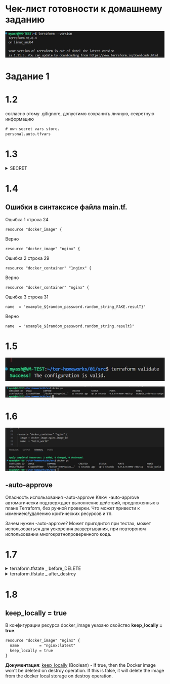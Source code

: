 # Чек-лист готовности к домашнему заданию
![Terraform Version](https://github.com/Myash-New/ter-homeworks/blob/main/01/01/task01version.jpg)

# Задание 1
# 1.2
согласно этому .gitignore, допустимо сохранить личную, секретную информацию
```
# own secret vars store.
personal.auto.tfvars
```
# 1.3
<details>
  <summary>SECRET</summary>
  
```
"result": "zYd8FF67IrJ19dy6",
```

</details>

# 1.4
## Ошибки в синтаксисе файла main.tf.
Ошибка 1 строка 24
```
resource "docker_image" {
```
Верно
```
resource "docker_image" "nginx" {
```
Ошибка 2 строка 29
```
resource "docker_container" "1nginx" {
```
Верно
```
resource "docker_container" "nginx" {
```
Ошибка 3 строка 31
```
name  = "example_${random_password.random_string_FAKE.resulT}"
```
Верно
```
name  = "example_${random_password.random_string.result}"
```
# 1.5

![validate](https://github.com/Myash-New/ter-homeworks/blob/main/01/01/task01validate.jpg)

![docker_ps](https://github.com/Myash-New/ter-homeworks/blob/main/01/01/task01docker_ps.jpg)

# 1.6

![docker_ps_after_name_change](https://github.com/Myash-New/ter-homeworks/blob/main/01/01/task01docker_ps2.jpg)

## -auto-approve
Опасность использования -auto-approve
Ключ -auto-approve автоматически подтверждает выполнение действий, предложенных в плане Terraform, без ручной проверки. 
Что может привести к измениею/удалению критических ресурсов и тп.

Зачем нужен -auto-approve?
Может пригодится при тестах, может использоваться для ускорения развертывания, при повтороном использовании многократнопроверенного кода. 

# 1.7

<details>
  <summary>terraform.tfstate _ before_DELETE</summary>
  
```
{
  "version": 4,
  "terraform_version": "1.8.4",
  "serial": 29,
  "lineage": "04578dc8-38ba-36f0-acb9-38c09d74a358",
  "outputs": {},
  "resources": [
    {
      "mode": "managed",
      "type": "docker_container",
      "name": "nginx",
      "provider": "provider[\"registry.terraform.io/kreuzwerker/docker\"]",
      "instances": [
        {
          "schema_version": 2,
          "attributes": {
            "attach": false,
            "bridge": "",
            "capabilities": [],
            "cgroupns_mode": null,
            "command": [
              "nginx",
              "-g",
              "daemon off;"
            ],
            "container_logs": null,
            "container_read_refresh_timeout_milliseconds": 15000,
            "cpu_set": "",
            "cpu_shares": 0,
            "destroy_grace_seconds": null,
            "devices": [],
            "dns": null,
            "dns_opts": null,
            "dns_search": null,
            "domainname": "",
            "entrypoint": [
              "/docker-entrypoint.sh"
            ],
            "env": [],
            "exit_code": null,
            "gpus": null,
            "group_add": null,
            "healthcheck": null,
            "host": [],
            "hostname": "0965aff6abb9",
            "id": "0965aff6abb96d524db1fc5395d527abbd09d867dc8d3092a2b1688a5b85dc30",
            "image": "sha256:53a18edff8091d5faff1e42b4d885bc5f0f897873b0b8f0ace236cd5930819b0",
            "init": false,
            "ipc_mode": "private",
            "labels": [],
            "log_driver": "json-file",
            "log_opts": null,
            "logs": false,
            "max_retry_count": 0,
            "memory": 0,
            "memory_swap": 0,
            "mounts": [],
            "must_run": true,
            "name": "hello_world",
            "network_data": [
              {
                "gateway": "172.17.0.1",
                "global_ipv6_address": "",
                "global_ipv6_prefix_length": 0,
                "ip_address": "172.17.0.2",
                "ip_prefix_length": 16,
                "ipv6_gateway": "",
                "mac_address": "9e:7e:ea:61:e6:01",
                "network_name": "bridge"
              }
            ],
            "network_mode": "bridge",
            "networks_advanced": [],
            "pid_mode": "",
            "ports": [
              {
                "external": 9090,
                "internal": 80,
                "ip": "0.0.0.0",
                "protocol": "tcp"
              }
            ],
            "privileged": false,
            "publish_all_ports": false,
            "read_only": false,
            "remove_volumes": true,
            "restart": "no",
            "rm": false,
            "runtime": "runc",
            "security_opts": [],
            "shm_size": 64,
            "start": true,
            "stdin_open": false,
            "stop_signal": "SIGQUIT",
            "stop_timeout": 0,
            "storage_opts": null,
            "sysctls": null,
            "tmpfs": null,
            "tty": false,
            "ulimit": [],
            "upload": [],
            "user": "",
            "userns_mode": "",
            "volumes": [],
            "wait": false,
            "wait_timeout": 60,
            "working_dir": ""
          },
          "sensitive_attributes": [],
          "private": "eyJzY2hlbWFfdmVyc2lvbiI6IjIifQ==",
          "dependencies": [
            "docker_image.nginx"
          ]
        }
      ]
    },
    {
      "mode": "managed",
      "type": "docker_image",
      "name": "nginx",
      "provider": "provider[\"registry.terraform.io/kreuzwerker/docker\"]",
      "instances": [
        {
          "schema_version": 0,
          "attributes": {
            "build": [],
            "force_remove": null,
            "id": "sha256:53a18edff8091d5faff1e42b4d885bc5f0f897873b0b8f0ace236cd5930819b0nginx:latest",
            "image_id": "sha256:53a18edff8091d5faff1e42b4d885bc5f0f897873b0b8f0ace236cd5930819b0",
            "keep_locally": true,
            "name": "nginx:latest",
            "platform": null,
            "pull_triggers": null,
            "repo_digest": "nginx@sha256:124b44bfc9ccd1f3cedf4b592d4d1e8bddb78b51ec2ed5056c52d3692baebc19",
            "triggers": null
          },
          "sensitive_attributes": [],
          "private": "bnVsbA=="
        }
      ]
    },
    {
      "mode": "managed",
      "type": "random_password",
      "name": "random_string",
      "provider": "provider[\"registry.terraform.io/hashicorp/random\"]",
      "instances": [
        {
          "schema_version": 3,
          "attributes": {
            "bcrypt_hash": "$2a$10$4HEH7mGzGPhLxHRbRu/DMOkX99ckNtG9DnK/BtnnlA95rfZ35W5S2",
            "id": "none",
            "keepers": null,
            "length": 16,
            "lower": true,
            "min_lower": 1,
            "min_numeric": 1,
            "min_special": 0,
            "min_upper": 1,
            "number": true,
            "numeric": true,
            "override_special": null,
            "result": "C3YnpbQ0VB5z8erj",
            "special": false,
            "upper": true
          },
          "sensitive_attributes": [
            [
              {
                "type": "get_attr",
                "value": "result"
              }
            ],
            [
              {
                "type": "get_attr",
                "value": "bcrypt_hash"
              }
            ]
          ]
        }
      ]
    }
  ],
  "check_results": null
}
```

</details>
<details>
  <summary>terraform.tfstate _ after_destroy</summary>
  
```
{
  "version": 4,
  "terraform_version": "1.8.4",
  "serial": 33,
  "lineage": "04578dc8-38ba-36f0-acb9-38c09d74a358",
  "outputs": {},
  "resources": [],
  "check_results": null
}
```
</details>

# 1.8
## keep_locally = true
В конфигурации ресурса docker_image указано свойство **keep_locally = true**. 
```
resource "docker_image" "nginx" {
  name         = "nginx:latest"
  keep_locally = true
}
```

**Документация**:
[keep_locally](https://registry.terraform.io/providers/kreuzwerker/docker/latest/docs/resources/image.html#keep_locally-1) (Boolean) - If true, then the Docker image won't be deleted on destroy operation. If this is false, it will delete the image from the docker local storage on destroy operation.
